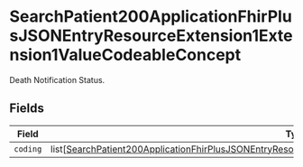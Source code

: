 # SearchPatient200ApplicationFhirPlusJSONEntryResourceExtension1Extension1ValueCodeableConcept

Death Notification Status.


## Fields

| Field                                                                                                                                                                                                                                     | Type                                                                                                                                                                                                                                      | Required                                                                                                                                                                                                                                  | Description                                                                                                                                                                                                                               |
| ----------------------------------------------------------------------------------------------------------------------------------------------------------------------------------------------------------------------------------------- | ----------------------------------------------------------------------------------------------------------------------------------------------------------------------------------------------------------------------------------------- | ----------------------------------------------------------------------------------------------------------------------------------------------------------------------------------------------------------------------------------------- | ----------------------------------------------------------------------------------------------------------------------------------------------------------------------------------------------------------------------------------------- |
| `coding`                                                                                                                                                                                                                                  | list[[SearchPatient200ApplicationFhirPlusJSONEntryResourceExtension1Extension1ValueCodeableConceptCoding](../../models/operations/searchpatient200applicationfhirplusjsonentryresourceextension1extension1valuecodeableconceptcoding.md)] | :heavy_minus_sign:                                                                                                                                                                                                                        | N/A                                                                                                                                                                                                                                       |